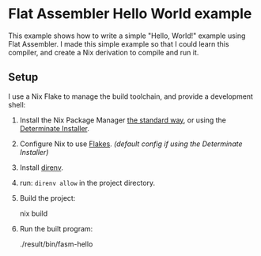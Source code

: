 # Flat Assembler Hello World example

This example shows how to write a simple "Hello, World!" example using
Flat Assembler.  I made this simple example so that I could learn this
compiler, and create a Nix derivation to compile and run it.

## Setup

I use a Nix Flake to manage the build toolchain, and provide a development
shell:

1. Install the Nix Package Manager [the standard way](https://nixos.org/download), or using the
  [Determinate Installer](https://github.com/DeterminateSystems/nix-installer#the-determinate-nix-installer).
2. Configure Nix to use [Flakes](https://nixos.wiki/wiki/Flakes).  _(default config if using the Determinate Installer)_
3. Install [direnv](https://direnv.net/).
4. run: `direnv allow` in the project directory.
5. Build the project:

    nix build

6. Run the built program:

    ./result/bin/fasm-hello

